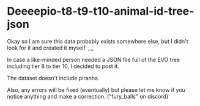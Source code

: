 # Deeeepio-t8-t9-t10-animal-id-tree-json
Okay so I am sure this data probably exists somewhere else, but I didn't look for it and created it myself. ,_,

In case a like-minded person needed a JSON file full of the EVO tree including tier 8 to tier 10, I decided to post it.

The dataset doesn't include piranha.

Also, any errors will be fixed (eventually) but please let me know if you notice anything and make a correction. ("fury_balls" on discord)
